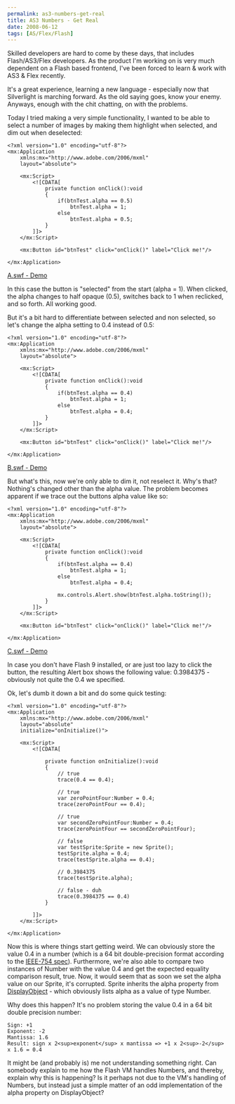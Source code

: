 ```yaml
---
permalink: as3-numbers-get-real
title: AS3 Numbers - Get Real
date: 2008-06-12
tags: [AS/Flex/Flash]
---
```

Skilled developers are hard to come by these days, that includes Flash/AS3/Flex developers. As the product I'm working on is very much dependent on a Flash based frontend, I've been forced to learn & work with AS3 & Flex recently.

<!-- more -->

It's a great experience, learning a new language - especially now that Silverlight is marching forward. As the old saying goes, know your enemy. Anyways, enough with the chit chatting, on with the problems.

Today I tried making a very simple functionality, I wanted to be able to select a number of images by making them highlight when selected, and dim out when deselected:

```mxml
<?xml version="1.0" encoding="utf-8"?>
<mx:Application
	xmlns:mx="http://www.adobe.com/2006/mxml"
	layout="absolute">

	<mx:Script>
		<![CDATA[
			private function onClick():void
			{
				if(btnTest.alpha == 0.5)
					btnTest.alpha = 1;
				else
					btnTest.alpha = 0.5;
			}
		]]>
	</mx:Script>

	<mx:Button id="btnTest" click="onClick()" label="Click me!"/>

</mx:Application>
```

[A.swf - Demo](120.swf)

In this case the button is "selected" from the start (alpha = 1). When clicked, the alpha changes to half opaque (0.5), switches back to 1 when reclicked, and so forth. All working good.

But it's a bit hard to differentiate between selected and non selected, so let's change the alpha setting to 0.4 instead of 0.5:

```mxml
<?xml version="1.0" encoding="utf-8"?>
<mx:Application
	xmlns:mx="http://www.adobe.com/2006/mxml"
	layout="absolute">

	<mx:Script>
		<![CDATA[
			private function onClick():void
			{
				if(btnTest.alpha == 0.4)
					btnTest.alpha = 1;
				else
					btnTest.alpha = 0.4;
			}
		]]>
	</mx:Script>

	<mx:Button id="btnTest" click="onClick()" label="Click me!"/>

</mx:Application>
```

[B.swf - Demo](121.swf)

But what's this, now we're only able to dim it, not reselect it. Why's that? Nothing's changed other than the alpha value. The problem becomes apparent if we trace out the buttons alpha value like so:

```mxml
<?xml version="1.0" encoding="utf-8"?>
<mx:Application
	xmlns:mx="http://www.adobe.com/2006/mxml"
	layout="absolute">

	<mx:Script>
		<![CDATA[
			private function onClick():void
			{
				if(btnTest.alpha == 0.4)
					btnTest.alpha = 1;
				else
					btnTest.alpha = 0.4;

				mx.controls.Alert.show(btnTest.alpha.toString());
			}
		]]>
	</mx:Script>

	<mx:Button id="btnTest" click="onClick()" label="Click me!"/>

</mx:Application>
```

[C.swf - Demo](122.swf)

In case you don't have Flash 9 installed, or are just too lazy to click the button, the resulting Alert box shows the following value: 0.3984375 - obviously not quite the 0.4 we specified.

Ok, let's dumb it down a bit and do some quick testing:

```mxml
<?xml version="1.0" encoding="utf-8"?>
<mx:Application
	xmlns:mx="http://www.adobe.com/2006/mxml"
	layout="absolute"
	initialize="onInitialize()">

	<mx:Script>
		<![CDATA[

			private function onInitialize():void
			{
				// true
				trace(0.4 == 0.4);

				// true
				var zeroPointFour:Number = 0.4;
				trace(zeroPointFour == 0.4);

				// true
				var secondZeroPointFour:Number = 0.4;
				trace(zeroPointFour == secondZeroPointFour);

				// false
				var testSprite:Sprite = new Sprite();
				testSprite.alpha = 0.4;
				trace(testSprite.alpha == 0.4);

				// 0.3984375
				trace(testSprite.alpha);

				// false - duh
				trace(0.3984375 == 0.4)
			}

		]]>
	</mx:Script>

</mx:Application>
```

Now this is where things start getting weird. We can obviously store the value 0.4 in a number (which is a 64 bit double-precision format according to the [IEEE-754 spec](http://en.wikipedia.org/wiki/IEEE_754)). Furthermore, we're also able to compare two instances of Number with the value 0.4 and get the expected equality comparison result, true. Now, it would seem that as soon we set the alpha value on our Sprite, it's corrupted. Sprite inherits the alpha property from [DisplayObject](http://livedocs.adobe.com/flex/2/langref/flash/display/DisplayObject.html) - which obviously lists alpha as a value of type Number.

Why does this happen? It's no problem storing the value 0.4 in a 64 bit double precision number:

```
Sign: +1
Exponent: -2
Mantissa: 1.6
Result: sign x 2<sup>exponent</sup> x mantissa => +1 x 2<sup>-2</sup> x 1.6 = 0.4
```

It might be (and probably is) me not understanding something right. Can somebody explain to me how the Flash VM handles Numbers, and thereby, explain why this is happening? Is it perhaps not due to the VM's handling of Numbers, but instead just a simple matter of an odd implementation of the alpha property on DisplayObject?
